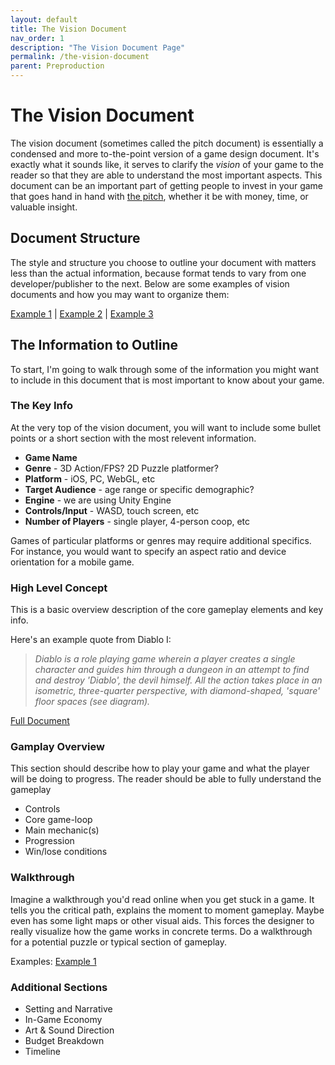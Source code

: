 ```yaml
---
layout: default
title: The Vision Document
nav_order: 1
description: "The Vision Document Page"
permalink: /the-vision-document
parent: Preproduction
---
```


# The Vision Document

The vision document (sometimes called the pitch document) is essentially a condensed and more to-the-point version of a game design document. It's exactly what it sounds like, it serves to clarify the *vision* of your game to the reader so that they are able to understand the most important aspects. This document can be an important part of getting people to invest in your game that goes hand in hand with [the pitch]("../pitch.md"), whether it be with money, time, or valuable insight.

## Document Structure

The style and structure you choose to outline your document with matters less than the actual information, because format tends to vary from one developer/publisher to the next. Below are some examples of vision documents and how you may want to organize them:

[Example 1]("../assets/vision-docs/on_design_documents.pdf") | [Example 2]() | [Example 3]()

## The Information to Outline

To start, I'm going to walk through some of the information you might want to include in this document that is most important to know about your game. 

### The Key Info 

At the very top of the vision document, you will want to include some bullet points or a short section with the most relevent information. 

* **Game Name**
* **Genre** - 3D Action/FPS? 2D Puzzle platformer?
* **Platform** - iOS, PC, WebGL, etc
* **Target Audience** - age range or specific demographic?
* **Engine** - we are using Unity Engine
* **Controls/Input** - WASD, touch screen, etc
* **Number of Players** - single player, 4-person coop, etc

Games of particular platforms or genres may require additional specifics. For instance, you would want to specify an aspect ratio and device orientation for a mobile game. 

### High Level Concept 

This is a basic overview description of the core gameplay elements and key info.

Here's an example quote from Diablo I:

> *Diablo is a role playing game wherein a player creates a single character and guides him through a dungeon in an attempt to find and destroy 'Diablo', the devil himself. All the action takes place in an isometric, three-quarter perspective, with diamond-shaped, 'square' floor spaces (see diagram).*

[Full Document]("http://www.graybeardgames.com/download/diablo_pitch.pdf")

### Gamplay Overview

This section should describe how to play your game and what the player will be doing to progress. The reader should be able to fully understand the gameplay 

* Controls
* Core game-loop
* Main mechanic(s)
* Progression
* Win/lose conditions

### Walkthrough

 Imagine a walkthrough you'd read online when you get stuck in a game. It tells you the critical path, explains the moment to moment gameplay. Maybe even has some light maps or other visual aids. This forces the designer to really visualize how the game works in concrete terms. Do a walkthrough for a potential puzzle or typical section of gameplay.

 Examples:
 [Example 1]("../assets/vision-docs/Vision_doc.pdf")

### Additional Sections
* Setting and Narrative
* In-Game Economy
* Art & Sound Direction
* Budget Breakdown
* Timeline
